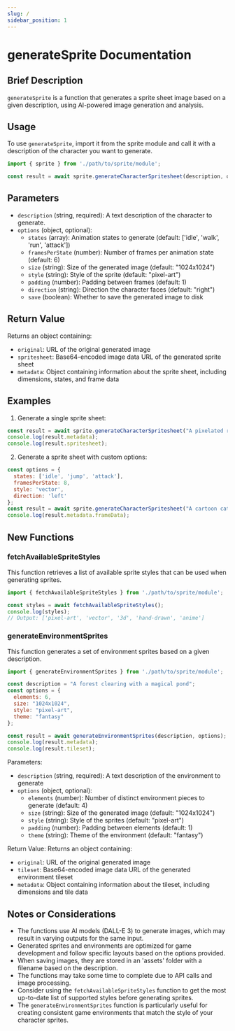 ```yaml
---
slug: /
sidebar_position: 1
---
```


# generateSprite Documentation

## Brief Description
`generateSprite` is a function that generates a sprite sheet image based on a given description, using AI-powered image generation and analysis.

## Usage
To use `generateSprite`, import it from the sprite module and call it with a description of the character you want to generate.

```javascript
import { sprite } from './path/to/sprite/module';

const result = await sprite.generateCharacterSpritesheet(description, options);
```

## Parameters
- `description` (string, required): A text description of the character to generate.
- `options` (object, optional):
  - `states` (array): Animation states to generate (default: ['idle', 'walk', 'run', 'attack'])
  - `framesPerState` (number): Number of frames per animation state (default: 6)
  - `size` (string): Size of the generated image (default: "1024x1024")
  - `style` (string): Style of the sprite (default: "pixel-art")
  - `padding` (number): Padding between frames (default: 1)
  - `direction` (string): Direction the character faces (default: "right")
  - `save` (boolean): Whether to save the generated image to disk

## Return Value
Returns an object containing:
- `original`: URL of the original generated image
- `spritesheet`: Base64-encoded image data URL of the generated sprite sheet
- `metadata`: Object containing information about the sprite sheet, including dimensions, states, and frame data

## Examples

1. Generate a single sprite sheet:
```javascript
const result = await sprite.generateCharacterSpritesheet("A pixelated robot");
console.log(result.metadata);
console.log(result.spritesheet);
```

2. Generate a sprite sheet with custom options:
```javascript
const options = {
  states: ['idle', 'jump', 'attack'],
  framesPerState: 8,
  style: 'vector',
  direction: 'left'
};
const result = await sprite.generateCharacterSpritesheet("A cartoon cat", options);
console.log(result.metadata.frameData);
```

## New Functions

### fetchAvailableSpriteStyles

This function retrieves a list of available sprite styles that can be used when generating sprites.

```javascript
import { fetchAvailableSpriteStyles } from './path/to/sprite/module';

const styles = await fetchAvailableSpriteStyles();
console.log(styles);
// Output: ['pixel-art', 'vector', '3d', 'hand-drawn', 'anime']
```

### generateEnvironmentSprites

This function generates a set of environment sprites based on a given description.

```javascript
import { generateEnvironmentSprites } from './path/to/sprite/module';

const description = "A forest clearing with a magical pond";
const options = {
  elements: 6,
  size: "1024x1024",
  style: "pixel-art",
  theme: "fantasy"
};

const result = await generateEnvironmentSprites(description, options);
console.log(result.metadata);
console.log(result.tileset);
```

Parameters:
- `description` (string, required): A text description of the environment to generate
- `options` (object, optional):
  - `elements` (number): Number of distinct environment pieces to generate (default: 4)
  - `size` (string): Size of the generated image (default: "1024x1024")
  - `style` (string): Style of the sprites (default: "pixel-art")
  - `padding` (number): Padding between elements (default: 1)
  - `theme` (string): Theme of the environment (default: "fantasy")

Return Value:
Returns an object containing:
- `original`: URL of the original generated image
- `tileset`: Base64-encoded image data URL of the generated environment tileset
- `metadata`: Object containing information about the tileset, including dimensions and tile data

## Notes or Considerations
- The functions use AI models (DALL-E 3) to generate images, which may result in varying outputs for the same input.
- Generated sprites and environments are optimized for game development and follow specific layouts based on the options provided.
- When saving images, they are stored in an 'assets' folder with a filename based on the description.
- The functions may take some time to complete due to API calls and image processing.
- Consider using the `fetchAvailableSpriteStyles` function to get the most up-to-date list of supported styles before generating sprites.
- The `generateEnvironmentSprites` function is particularly useful for creating consistent game environments that match the style of your character sprites.
